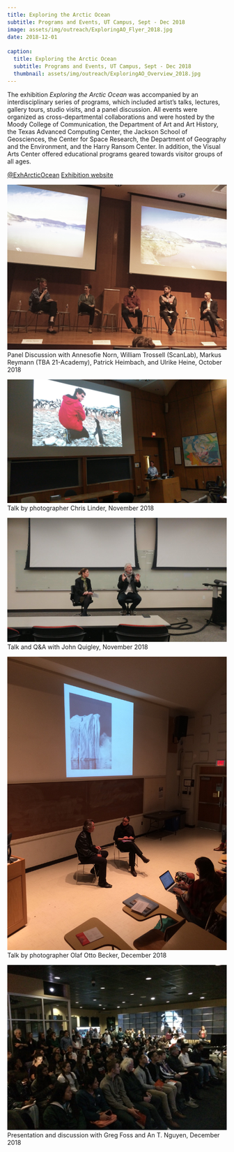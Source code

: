 ```yaml
---
title: Exploring the Arctic Ocean
subtitle: Programs and Events, UT Campus, Sept - Dec 2018
image: assets/img/outreach/ExploringAO_Flyer_2018.jpg
date: 2018-12-01

caption:
  title: Exploring the Arctic Ocean
  subtitle: Programs and Events, UT Campus, Sept - Dec 2018
  thumbnail: assets/img/outreach/ExploringAO_Overview_2018.jpg
---
```

The exhibition *Exploring the Arctic Ocean* was accompanied by an interdisciplinary series of programs, which included artist’s talks, lectures, gallery tours, studio visits, and a panel discussion. All events were organized as cross-departmental collaborations and were hosted by the Moody College of Communication, the Department of Art and Art History, the Texas Advanced Computing Center, the Jackson School of Geosciences, the Center for Space Research, the Department of Geography and the Environment, and the Harry Ransom Center. 
In addition, the Visual Arts Center offered educational programs geared towards visitor groups of all ages. 

[@ExhArcticOcean](https://twitter.com/exharcticocean?lang=en)
[Exhibition website](http://utvac.org/event/exploring-arctic-ocean)


<p class="text-muted">
  <img class="img-fluid" src="assets/img/outreach/PanelDisc_2018.jpeg">
  Panel Discussion with Annesofie Norn, William Trossell (ScanLab), Markus Reymann (TBA 21-Academy), Patrick Heimbach, and Ulrike Heine, October 2018
</p>

<p class="text-muted">
  <img class="img-fluid" src="assets/img/outreach/Talk_Chris_linder_2018.jpeg">
 Talk by photographer Chris Linder, November 2018 
 </p>

<p class="text-muted">
  <img class="img-fluid" src="assets/img/outreach/JohnQ_2018.jpeg">
  Talk and Q&A with John Quigley, November 2018
</p>

<p class="text-muted">
  <img class="img-fluid" src="assets/img/outreach/Becker_talk_2018.jpeg">
  Talk by photographer Olaf Otto Becker, December 2018
</p>

<p class="text-muted">
  <img class="img-fluid" src="assets/img/outreach/VisLab_talk_2018.jpeg">
  Presentation and discussion with Greg Foss and An T. Nguyen, December 2018 
</p>

